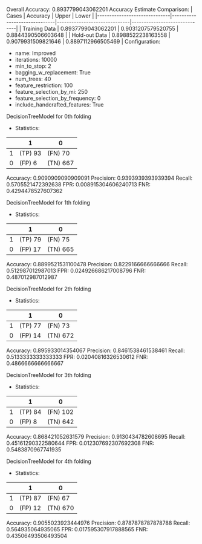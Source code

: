 
Overall Accuracy: 0.8937799043062201
Accuracy Estimate Comparison: 
|            Cases             |           Accuracy           |            Upper             |            Lower             |
|------------------------------|------------------------------|------------------------------|------------------------------|
|        Training Data         |      0.8937799043062201      |      0.9031207579520755      |      0.8844390506603648      |
|        Hold-out Data         |      0.8988522238163558      |      0.9079931509821646      |      0.8897112966505469      |
Configuration:
 * name: Improved
 * iterations: 10000
 * min_to_stop: 2
 * bagging_w_replacement: True
 * num_trees: 40
 * feature_restriction: 100
 * feature_selection_by_mi: 250
 * feature_selection_by_frequency: 0
 * include_handcrafted_features: True

DecisionTreeModel for 0th folding
* Statistics: 

|          |    1     |    0     |
|----------|----------|----------|
|    1     | (TP) 93  | (FN) 70  |
|    0     |  (FP) 6  | (TN) 667 |
Accuracy: 0.9090909090909091
Precision: 0.9393939393939394
Recall: 0.5705521472392638
FPR: 0.008915304606240713
FNR: 0.4294478527607362


DecisionTreeModel for 1th folding
* Statistics: 

|          |    1     |    0     |
|----------|----------|----------|
|    1     | (TP) 79  | (FN) 75  |
|    0     | (FP) 17  | (TN) 665 |
Accuracy: 0.8899521531100478
Precision: 0.8229166666666666
Recall: 0.512987012987013
FPR: 0.024926686217008796
FNR: 0.487012987012987


DecisionTreeModel for 2th folding
* Statistics: 

|          |    1     |    0     |
|----------|----------|----------|
|    1     | (TP) 77  | (FN) 73  |
|    0     | (FP) 14  | (TN) 672 |
Accuracy: 0.895933014354067
Precision: 0.8461538461538461
Recall: 0.5133333333333333
FPR: 0.02040816326530612
FNR: 0.4866666666666667


DecisionTreeModel for 3th folding
* Statistics: 

|          |    1     |    0     |
|----------|----------|----------|
|    1     | (TP) 84  | (FN) 102 |
|    0     |  (FP) 8  | (TN) 642 |
Accuracy: 0.868421052631579
Precision: 0.9130434782608695
Recall: 0.45161290322580644
FPR: 0.012307692307692308
FNR: 0.5483870967741935


DecisionTreeModel for 4th folding
* Statistics: 

|          |    1     |    0     |
|----------|----------|----------|
|    1     | (TP) 87  | (FN) 67  |
|    0     | (FP) 12  | (TN) 670 |
Accuracy: 0.9055023923444976
Precision: 0.8787878787878788
Recall: 0.564935064935065
FPR: 0.017595307917888565
FNR: 0.43506493506493504
